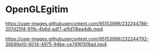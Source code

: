 # OpenGLEgitim

https://user-images.githubusercontent.com/95153999/232244786-207d25f4-91fb-4b6d-adf7-a1fd118ea4db.mp4



https://user-images.githubusercontent.com/95153999/232244792-36696e10-6014-4975-94be-ce74f615f8ad.mp4

